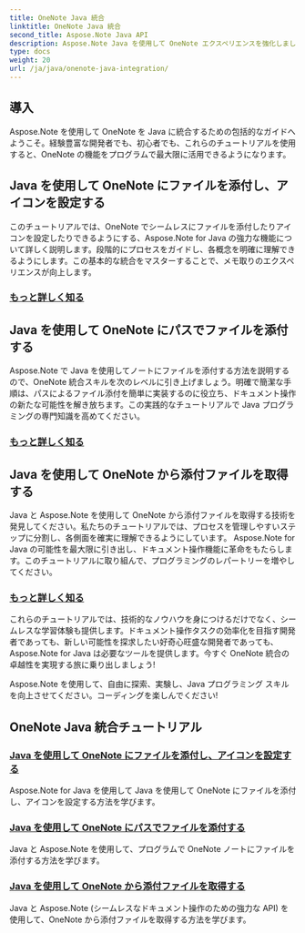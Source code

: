 ```yaml
---
title: OneNote Java 統合
linktitle: OneNote Java 統合
second_title: Aspose.Note Java API
description: Aspose.Note Java を使用して OneNote エクスペリエンスを強化しましょう。 Java を使用したプログラムによるファイルの添付、アイコンの設定、添付ファイルの取得に関するチュートリアルをご覧ください。
type: docs
weight: 20
url: /ja/java/onenote-java-integration/
---
```

## 導入

Aspose.Note を使用して OneNote を Java に統合するための包括的なガイドへようこそ。経験豊富な開発者でも、初心者でも、これらのチュートリアルを使用すると、OneNote の機能をプログラムで最大限に活用できるようになります。

## Java を使用して OneNote にファイルを添付し、アイコンを設定する
このチュートリアルでは、OneNote でシームレスにファイルを添付したりアイコンを設定したりできるようにする、Aspose.Note for Java の強力な機能について詳しく説明します。段階的にプロセスをガイドし、各概念を明確に理解できるようにします。この基本的な統合をマスターすることで、メモ取りのエクスペリエンスが向上します。

### [もっと詳しく知る](./attach-file-and-set-icon/)

## Java を使用して OneNote にパスでファイルを添付する
Aspose.Note で Java を使用してノートにファイルを添付する方法を説明するので、OneNote 統合スキルを次のレベルに引き上げましょう。明確で簡潔な手順は、パスによるファイル添付を簡単に実装するのに役立ち、ドキュメント操作の新たな可能性を解き放ちます。この実践的なチュートリアルで Java プログラミングの専門知識を高めてください。

### [もっと詳しく知る](./attach-file-by-path/)

## Java を使用して OneNote から添付ファイルを取得する
Java と Aspose.Note を使用して OneNote から添付ファイルを取得する技術を発見してください。私たちのチュートリアルでは、プロセスを管理しやすいステップに分割し、各側面を確実に理解できるようにしています。 Aspose.Note for Java の可能性を最大限に引き出し、ドキュメント操作機能に革命をもたらします。このチュートリアルに取り組んで、プログラミングのレパートリーを増やしてください。

### [もっと詳しく知る](./retrieve-attachment/)

これらのチュートリアルでは、技術的なノウハウを身につけるだけでなく、シームレスな学習体験も提供します。ドキュメント操作タスクの効率化を目指す開発者であっても、新しい可能性を探求したい好奇心旺盛な開発者であっても、Aspose.Note for Java は必要なツールを提供します。今すぐ OneNote 統合の卓越性を実現する旅に乗り出しましょう!

Aspose.Note を使用して、自由に探索、実験し、Java プログラミング スキルを向上させてください。コーディングを楽しんでください!
## OneNote Java 統合チュートリアル
### [Java を使用して OneNote にファイルを添付し、アイコンを設定する](./attach-file-and-set-icon/)
Aspose.Note for Java を使用して Java を使用して OneNote にファイルを添付し、アイコンを設定する方法を学びます。
### [Java を使用して OneNote にパスでファイルを添付する](./attach-file-by-path/)
Java と Aspose.Note を使用して、プログラムで OneNote ノートにファイルを添付する方法を学びます。
### [Java を使用して OneNote から添付ファイルを取得する](./retrieve-attachment/)
Java と Aspose.Note (シームレスなドキュメント操作のための強力な API) を使用して、OneNote から添付ファイルを取得する方法を学びます。